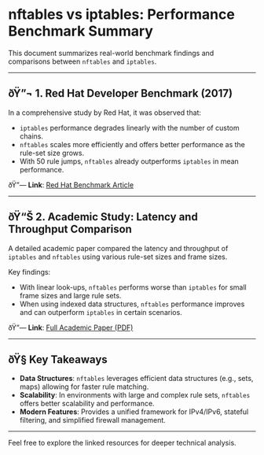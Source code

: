 
# nftables vs iptables: Performance Benchmark Summary

This document summarizes real-world benchmark findings and comparisons between `nftables` and `iptables`.

---

## ðŸ”¬ 1. Red Hat Developer Benchmark (2017)

In a comprehensive study by Red Hat, it was observed that:

- `iptables` performance degrades linearly with the number of custom chains.
- `nftables` scales more efficiently and offers better performance as the rule-set size grows.
- With 50 rule jumps, `nftables` already outperforms `iptables` in mean performance.

ðŸ”— **Link**: [Red Hat Benchmark Article](https://developers.redhat.com/blog/2017/04/11/benchmarking-nftables)

---

## ðŸ“Š 2. Academic Study: Latency and Throughput Comparison

A detailed academic paper compared the latency and throughput of `iptables` and `nftables` using various rule-set sizes and frame sizes.

Key findings:
- With linear look-ups, `nftables` performs worse than `iptables` for small frame sizes and large rule sets.
- When using indexed data structures, `nftables` performance improves and can outperform `iptables` in certain scenarios.

ðŸ”— **Link**: [Full Academic Paper (PDF)](https://www.diva-portal.org/smash/get/diva2%3A1212650/FULLTEXT01.pdf)

---

## ðŸ§  Key Takeaways

- **Data Structures**: `nftables` leverages efficient data structures (e.g., sets, maps) allowing for faster rule matching.
- **Scalability**: In environments with large and complex rule sets, `nftables` offers better scalability and performance.
- **Modern Features**: Provides a unified framework for IPv4/IPv6, stateful filtering, and simplified firewall management.

---

Feel free to explore the linked resources for deeper technical analysis.
